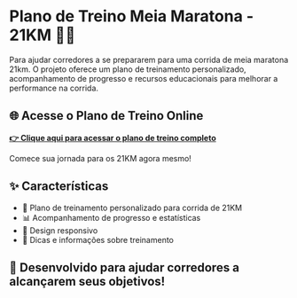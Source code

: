 # Plano de Treino Meia Maratona - 21KM 🏃‍♂️

Para ajudar corredores a se prepararem para uma corrida de meia maratona 21km. O projeto oferece um plano de treinamento personalizado, acompanhamento de progresso e recursos educacionais para melhorar a performance na corrida.

## 🌐 Acesse o Plano de Treino Online

[**👉 Clique aqui para acessar o plano de treino completo**](https://21km-running-training-plan.netlify.app/)

Comece sua jornada para os 21KM agora mesmo!

## ✨ Características

- 🎯 Plano de treinamento personalizado para corrida de 21KM
- 📊 Acompanhamento de progresso e estatísticas
- 📱 Design responsivo
- 📝 Dicas e informações sobre treinamento


## 🚀 Desenvolvido para ajudar corredores a alcançarem seus objetivos! 